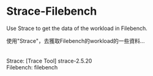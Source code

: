 # Strace-Filebench<br /> 
  Use Strace to get the data of the workload in Filebench. 
    
  使用"Strace"，去獲取Filebench的workload的一些資料...
  <br /> 
  <br /> 
  <br /> 
  Strace: [Trace Tool] strace-2.5.20
  <br /> 
  Filebench: filebench
  
